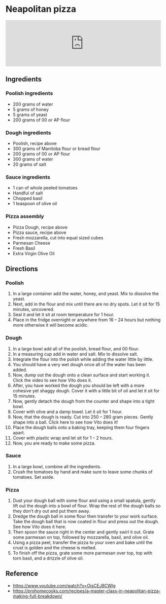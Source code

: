 # Neapolitan pizza

<iframe style="max-width:100%;height:auto;" width="560" height="315" src="https://www.youtube.com/embed/OjsCEJ8CWlg?si=b619dnE8wKAXBq7M" title="YouTube video player" frameborder="0" allow="accelerometer; autoplay; clipboard-write; encrypted-media; gyroscope; picture-in-picture; web-share" referrerpolicy="strict-origin-when-cross-origin" allowfullscreen></iframe>

## Ingredients

### Poolish ingredients

- 200 grams of water
- 5 grams of honey
- 5 grams of yeast
- 200 grams of 00 or AP flour

### Dough ingredients

- Poolish, recipe above
- 300 grams of Manitoba flour or bread flour
- 200 grams of 00 or AP flour
- 300 grams of water
- 20 grams of salt

### Sauce ingredients

- 1 can of whole peeled tomatoes
- Handful of salt
- Chopped basil
- 1 teaspoon of olive oil

### Pizza assembly

- Pizza Dough, recipe above
- Pizza sauce, recipe above
- Fresh mozzarella, cut into equal sized cubes
- Parmesan Cheese
- Fresh Basil
- Extra Virgin Olive Oil

## Directions

### Poolish

1. In a large container add the water, honey, and yeast. Mix to dissolve the yeast.
2. Next, add in the flour and mix until there are no dry spots. Let it sit for 15 minutes, uncovered.
3. Seal it and let it sit at room temperature for 1 hour.
4. Place in the fridge overnight or anywhere from 16 – 24 hours but nothing more otherwise it will become acidic.

### Dough

1. In a large bowl add all of the poolish, bread flour, and 00 flour.
2. In a measuring cup add in water and salt. Mix to dissolve salt.
3. Integrate the flour into the polish while adding the water little by little.
4. You should have a very wet dough once all of the water has been added.
5. Now, dump out the dough onto a clean surface and start working it. Click the video to see how Vito does it.
6. After, you have worked the dough you should be left with a more cohesive yet shaggy dough. Cover it with a little bit of oil and let it sit for 15 minutes.
7. Now, gently detach the dough from the counter and shape into a tight bowl.
8. Cover with olive and a damp towel. Let it sit for 1 hour.
9. Now, that the dough is ready. Cut into 250 – 280 gram pieces. Gently shape into a ball. Click here to see how Vito does it!
10. Place the dough balls onto a baking tray, keeping them four fingers apart.
11. Cover with plastic wrap and let sit for 1 – 2 hours.
12. Now, you are ready to make some pizza.

### Sauce

1. In a large bowl, combine all the ingredients.
2. Crush the tomatoes by hand and make sure to leave some chunks of tomatoes. Set aside.

### Pizza

1. Dust your dough ball with some flour and using a small spatula, gently lift out the dough into a bowl of flour. Wrap the rest of the dough balls so they don’t dry out and put them away.
2. Dredge the dough ball in some flour then transfer to your work surface. Take the dough ball that is now coated in flour and press out the dough. See how Vito does it here.
3. Then spoon the sauce right in the center and gently swirl it out. Grate some parmesan on top, followed by mozzarella, basil, and olive oil.
4. Using a pizza peel, transfer the pizza to your oven and bake until the crust is golden and the cheese is melted.
5. To finish off the pizza, grate some more parmesan over top, top with torn basil, and a drizzle of olive oil.

## Reference

- <https://www.youtube.com/watch?v=OjsCEJ8CWlg>
- <https://prohomecooks.com/recipes/a-master-class-in-neapolitan-pizza-making-full-breakdown/>
